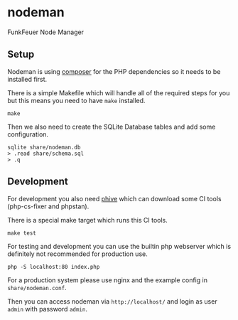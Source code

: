 # nodeman
FunkFeuer Node Manager

## Setup

Nodeman is using [composer](https://getcomposer.org/) for the
PHP dependencies so it needs to be installed first.

There is a simple Makefile which will handle all of the
required steps for you but this means you need to have `make`
installed.

```
make
```

Then we also need to create the SQLite Database tables and
add some configuration.

```
sqlite share/nodeman.db
> .read share/schema.sql
> .q
```


## Development

For development you also need [phive](https://phar.io/) which
can download some CI tools (php-cs-fixer and phpstan).

There is a special make target which runs this CI tools.

```
make test
```

For testing and development you can use the builtin php
webserver which is definitely not recommended for production
use.

```
php -S localhost:80 index.php
```

For a production system please use nginx and the example
config in `share/nodeman.conf`.


Then you can access nodeman via `http://localhost/` and login
as user `admin` with password `admin`.

